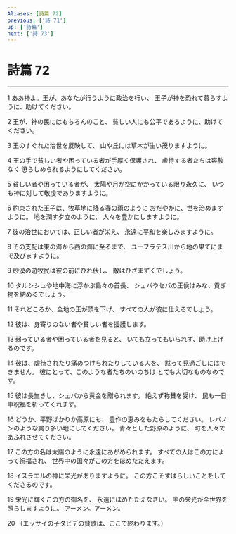 ```yaml
---
Aliases: [詩篇 72]
previous: ['詩 71']
up: ['詩篇']
next: ['詩 73']
---
```

# 詩篇 72

***




1 
ああ神よ。王が、あなたが行うように政治を行い、 王子が神を恐れて暮らすように、助けてください。 



2 
王が、神の民にはもちろんのこと、 貧しい人にも公平であるように、助けてください。 



3 
王のすぐれた治世を反映して、 山や丘には草木が生い茂りますように。 



4 
王の手で貧しい者や困っている者が手厚く保護され、 虐待する者たちは容赦なく 懲らしめられるようにしてください。 



5 
貧しい者や困っている者が、 太陽や月が空にかかっている限り永久に、 いつも神に対して敬虔でありますように。 



6 
約束された王子は、牧草地に降る春の雨のように おだやかに、世を治めますように。 地を潤す夕立のように、 人々を豊かにしますように。 



7 
彼の治世においては、正しい者が栄え、 永遠に平和を楽しみますように。 



8 
その支配は東の海から西の海に至るまで、 ユーフラテス川から地の果てにまで及びますように。 



9 
砂漠の遊牧民は彼の前にひれ伏し、 敵はひざまずくでしょう。 



10 
タルシシュや地中海に浮かぶ島々の首長、 シェバやセバの王侯はみな、貢ぎ物を納めるでしょう。 



11 
それどころか、全地の王が頭を下げ、 すべての人が彼に仕えるでしょう。 



12 
彼は、身寄りのない者や貧しい者を援護します。 



13 
弱っている者や困っている者を見ると、 いても立ってもいられず、助け上げるのです。 



14 
彼は、虐待されたり痛めつけられたりしている人を、 黙って見過ごしにはできません。 彼にとって、このような者たちのいのちは とても大切なものなのです。 



15 
彼は長生きし、シェバから黄金を贈られます。 絶えず称賛を受け、 民も一日中祝福を祈ってくれます。 



16 
どうか、平野ばかりか高原にも、 豊作の恵みをもたらしてください。 レバノンのような実り多い地にしてください。 青々とした野原のように、 町を人々であふれさせてください。 



17 
この方の名は太陽のように永遠にあがめられます。 すべての人はこの方によって祝福され、 世界中の国々がこの方をほめたたえます。 



18 
イスラエルの神に栄光がありますように。 この方こそすばらしいことをしてくださるのです。 



19 
栄光に輝くこの方の御名を、 永遠にほめたたえなさい。 主の栄光が全世界を照らしますように。 アーメン。アーメン。 



20 
（エッサイの子ダビデの賛歌は、ここで終わります。）
